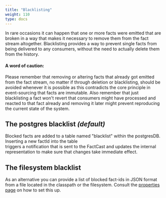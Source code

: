 ```yaml
---
title: "Blacklisting"
weight: 110
type: docs
---
```


In rare occasions it can happen that one or more facts were emitted that are broken in a way that makes it necessary to
remove them from the fact stream altogether. Blacklisting provides a way to prevent single facts from being delivered to 
any consumers, without the need to actually delete them from the history.

#### A word of caution:
Please remember that removing or altering facts that already got emitted from the fact stream, no matter if through 
deletion or blacklisting, should be avoided whenever it is possible as this contradicts the core principle in 
event-sourcing that facts are immutable. Also remember that just blacklisting a fact won't revert that consumers might 
have processed and reacted to that fact already and removing it later might prevent reproducing the current state of the 
system.

## The postgres blacklist _(default)_

Blocked facts are added to a table named "blacklist" within the postgresDB. Inserting a new factId into the table  
triggers a notification that is sent to the FactCast and updates the internal representation to make sure that changes 
take immediate effect.

## The filesystem blacklist

As an alternative you can provide a list of blocked fact-ids in JSON format from a file located in the classpath or the 
filesystem. Consult the [properties page](/setup/properties) on how to set this up.


